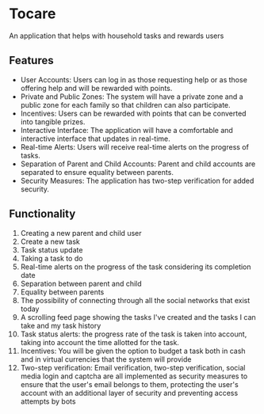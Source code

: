 # Tocare
An application that helps with household tasks and rewards users

## Features
- User Accounts: Users can log in as those requesting help or as those offering help and will be rewarded with points.
- Private and Public Zones: The system will have a private zone and a public zone for each family so that children can also participate.
- Incentives: Users can be rewarded with points that can be converted into tangible prizes.
- Interactive Interface: The application will have a comfortable and interactive interface that updates in real-time.
- Real-time Alerts: Users will receive real-time alerts on the progress of tasks.
- Separation of Parent and Child Accounts: Parent and child accounts are separated to ensure equality between parents.
- Security Measures: The application has two-step verification for added security.

## Functionality
1. Creating a new parent and child user
2. Create a new task
3. Task status update
4. Taking a task to do
5. Real-time alerts on the progress of the task considering its completion date
6. Separation between parent and child
7. Equality between parents
8. The possibility of connecting through all the social networks that exist today
9. A scrolling feed page showing the tasks I've created and the tasks I can take and my task history
10. Task status alerts: the progress rate of the task is taken into account, taking into account the time allotted for the task.
11. Incentives: You will be given the option to budget a task both in cash and in virtual currencies that the system will provide
12. Two-step verification: Email verification, two-step verification, social media login and captcha are all implemented as security measures to ensure that the user's email belongs to them, protecting the user's account with an additional layer of security and preventing access attempts by bots
